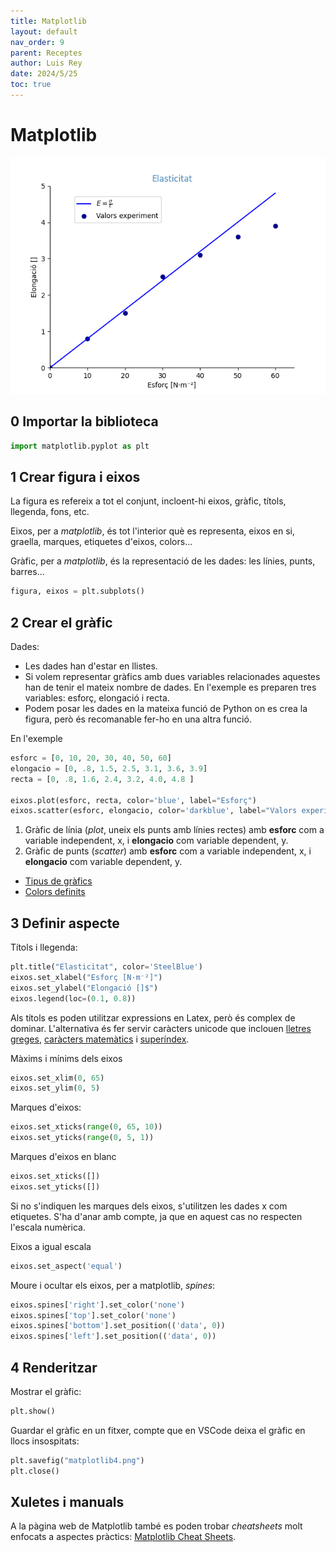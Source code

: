 ```yaml
---
title: Matplotlib
layout: default
nav_order: 9
parent: Receptes
author: Luis Rey
date: 2024/5/25
toc: true
---
```


# Matplotlib

![Elasticitat](imatges/matplotlib.png)

## 0 Importar la biblioteca

```python
import matplotlib.pyplot as plt
```

## 1 Crear figura i eixos

La figura es refereix a tot el conjunt, incloent-hi eixos, gràfic, títols, llegenda, fons, etc.

Eixos, per a *matplotlib*, és tot l'interior què es representa, eixos en si, graella, marques, etiquetes d'eixos, colors...

Gràfic, per a *matplotlib*, és la representació de les dades: les línies, punts, barres...

```python
figura, eixos = plt.subplots()
```

## 2 Crear el gràfic

Dades:

- Les dades han d'estar en llistes.
- Si volem representar gràfics amb dues variables relacionades aquestes han de tenir el mateix nombre de dades. En l'exemple es preparen tres variables: esforç, elongació i recta.
- Podem posar les dades en la mateixa funció de Python on es crea la figura, però és recomanable fer-ho en una altra funció.

En l'exemple

```python
esforc = [0, 10, 20, 30, 40, 50, 60]
elongacio = [0, .8, 1.5, 2.5, 3.1, 3.6, 3.9]
recta = [0, .8, 1.6, 2.4, 3.2, 4.0, 4.8 ]

eixos.plot(esforc, recta, color='blue', label="Esforç")
eixos.scatter(esforc, elongacio, color='darkblue', label="Valors experiment")
```

1. Gràfic de línia (*plot*, uneix els punts amb línies rectes) amb **esforc** com a variable independent, x, i **elongacio** com variable dependent, y.
2. Gràfic de punts (*scatter*) amb **esforc** com a variable independent, x, i **elongacio** com variable dependent, y.

- [Tipus de gràfics](<https://matplotlib.org/stable/plot_types/index.html>)
- [Colors definits](<https://matplotlib.org/stable/gallery/color/named_colors.html#css-colors>)

## 3 Definir aspecte

Títols i llegenda:

```python
plt.title("Elasticitat", color='SteelBlue')
eixos.set_xlabel("Esforç [N·m⁻²]")
eixos.set_ylabel("Elongació []$")
eixos.legend(loc=(0.1, 0.8))
```

Als títols es poden utilitzar expressions en Latex, però és complex de dominar. L'alternativa és fer servir caràcters unicode que inclouen [lletres greges](<https://symbl.cc/es/collections/greek-symbols/>), [caràcters matemàtics](<https://symbl.cc/en/collections/mathematical-signs/>) i [superíndex](<https://symbl.cc/en/collections/superscript-and-subscript-numbers/>).

Màxims i mínims dels eixos

```python
eixos.set_xlim(0, 65)
eixos.set_ylim(0, 5)
```

Marques d'eixos:

```python
eixos.set_xticks(range(0, 65, 10))
eixos.set_yticks(range(0, 5, 1))
```

Marques d'eixos en blanc

```python
eixos.set_xticks([])
eixos.set_yticks([])
```

Si no s'indiquen les marques dels eixos, s'utilitzen les dades x com etiquetes. S'ha d'anar amb compte, ja que en aquest cas no respecten l'escala numèrica.

Eixos a igual escala

```python
eixos.set_aspect('equal')
```

Moure i ocultar els eixos, per a matplotlib, *spines*:

```python
eixos.spines['right'].set_color('none')
eixos.spines['top'].set_color('none')
eixos.spines['bottom'].set_position(('data', 0))
eixos.spines['left'].set_position(('data', 0))
```

## 4 Renderitzar

Mostrar el gràfic:

```python
plt.show()
```

Guardar el gràfic en un fitxer, compte que en VSCode deixa el gràfic en llocs insospitats:

```python
plt.savefig("matplotlib4.png")
plt.close()
```

## Xuletes i manuals

A la pàgina web de Matplotlib també es poden trobar *cheatsheets* molt enfocats a aspectes pràctics: [Matplotlib Cheat Sheets](<https://matplotlib.org/cheatsheets/>).
